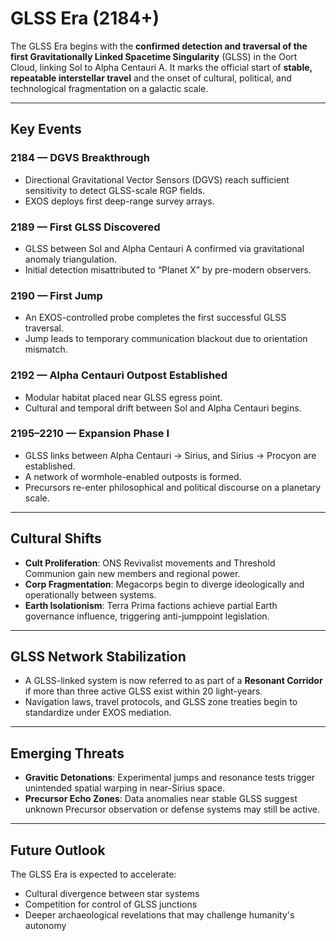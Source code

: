 # GLSS Era (2184+)

The GLSS Era begins with the **confirmed detection and traversal of the first Gravitationally Linked Spacetime Singularity** (GLSS) in the Oort Cloud, linking Sol to Alpha Centauri A. It marks the official start of **stable, repeatable interstellar travel** and the onset of cultural, political, and technological fragmentation on a galactic scale.

---

## Key Events

### 2184 — DGVS Breakthrough
- Directional Gravitational Vector Sensors (DGVS) reach sufficient sensitivity to detect GLSS-scale RGP fields.
- EXOS deploys first deep-range survey arrays.

### 2189 — First GLSS Discovered
- GLSS between Sol and Alpha Centauri A confirmed via gravitational anomaly triangulation.
- Initial detection misattributed to “Planet X” by pre-modern observers.

### 2190 — First Jump
- An EXOS-controlled probe completes the first successful GLSS traversal.
- Jump leads to temporary communication blackout due to orientation mismatch.

### 2192 — Alpha Centauri Outpost Established
- Modular habitat placed near GLSS egress point.
- Cultural and temporal drift between Sol and Alpha Centauri begins.

### 2195–2210 — Expansion Phase I
- GLSS links between Alpha Centauri → Sirius, and Sirius → Procyon are established.
- A network of wormhole-enabled outposts is formed.
- Precursors re-enter philosophical and political discourse on a planetary scale.

---

## Cultural Shifts

- **Cult Proliferation**: ONS Revivalist movements and Threshold Communion gain new members and regional power.
- **Corp Fragmentation**: Megacorps begin to diverge ideologically and operationally between systems.
- **Earth Isolationism**: Terra Prima factions achieve partial Earth governance influence, triggering anti-jumppoint legislation.

---

## GLSS Network Stabilization

- A GLSS-linked system is now referred to as part of a **Resonant Corridor** if more than three active GLSS exist within 20 light-years.
- Navigation laws, travel protocols, and GLSS zone treaties begin to standardize under EXOS mediation.

---

## Emerging Threats

- **Gravitic Detonations**: Experimental jumps and resonance tests trigger unintended spatial warping in near-Sirius space.
- **Precursor Echo Zones**: Data anomalies near stable GLSS suggest unknown Precursor observation or defense systems may still be active.

---

## Future Outlook

The GLSS Era is expected to accelerate:
- Cultural divergence between star systems
- Competition for control of GLSS junctions
- Deeper archaeological revelations that may challenge humanity's autonomy

